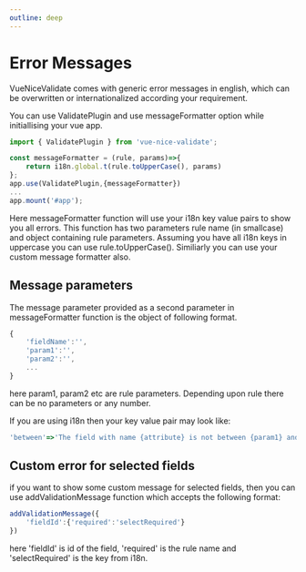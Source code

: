 ```yaml
---
outline: deep
---
```


# Error Messages
VueNiceValidate comes with generic error messages in english, which can be overwritten or internationalized according your requirement.

You can use ValidatePlugin and use messageFormatter option while initiallising your vue app.
```js
import { ValidatePlugin } from 'vue-nice-validate';

const messageFormatter = (rule, params)=>{
	return i18n.global.t(rule.toUpperCase(), params)
};
app.use(ValidatePlugin,{messageFormatter})
...
app.mount('#app');
```
Here messageFormatter function will use your i18n key value pairs to show you all errors. This function has two parameters rule name (in smallcase) and object containing rule parameters. Assuming you have all i18n keys in uppercase you can use rule.toUpperCase().
Similiarly you can use your custom message formatter also.

## Message parameters
The message parameter provided as a second parameter in messageFormatter function is the object of following format.
```js
{
	'fieldName':'',
	'param1':'',
	'param2':'',
	...
}
```
here param1, param2 etc are rule parameters. Depending upon rule there can be no parameters or any number.

If you are using i18n then your key value pair may look like:
```js
'between'=>'The field with name {attribute} is not between {param1} and {param2}'
```

## Custom error for selected fields
if you want to show some custom message for selected fields, then you can use addValidationMessage function which accepts the following format:
```js
addValidationMessage({
	'fieldId':{'required':'selectRequired'}
})
```
here 'fieldId' is id of the field, 'required' is the rule name and 'selectRequired' is the key from i18n.